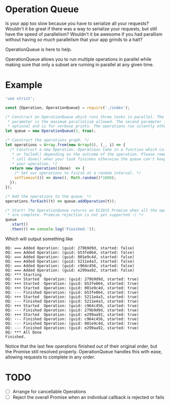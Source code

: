 # Operation Queue
Is your app too slow because you have to serialize all your requests? Wouldn't
it be great if there was a way to serialize your requests, but still have the
speed of parallelism? Wouldn't it be awesome if you had parallism without having
*so much* parallelism that your app grinds to a halt?

OperationQueue is here to help.

OperationQueue allows you to run multiple operations in parallel while making
sure that only a subset are running in parallel at any given time.

# Example
```javascript
'use strict';

const {Operation, OperationQueue} = require('./index');

/* Construct an OperationQueue which runs three tasks in parallel. The first
 * parameter is the maximum parallelism allowed. The second parameter is
 * optional and is for verbose prints. The operations run silently otherwise. */
let queue = new OperationQueue(3, true);

/* Construct the operations graph. */
let operations = Array.from(new Array(6), (_, i) => {
  /* Construct a new Operation. Operations take in a function which call done()
   * or failed() depending on the outcome of the operation. Please remember to
   * call done() when your task finishes otherwise the queue can't keep track of
   * your operation. */
  return new Operation((done)  => {
    /* Set our operations to finish at a random interval. */
    setTimeout(() => done(), Math.random()*1000);
  });
});

/* Add the operations to the queue. */
operations.forEach((t) => queue.addOperation(t));

/* Start! The OperationQueue returns an EC2015 Promise when all the operations
 * are complete. Promise rejection is not yet supported :( */
queue
  .start()
  .then(() => console.log('Finished.'));
```

Which will output something like
```
OQ: === Added Operation: (guid: 279b9d9d, started: false)
OQ: === Added Operation: (guid: b53fe864, started: false)
OQ: === Added Operation: (guid: 001e9c4d, started: false)
OQ: === Added Operation: (guid: 5211e4a3, started: false)
OQ: === Added Operation: (guid: c964c456, started: false)
OQ: === Added Operation: (guid: e299aa92, started: false)
OQ: *** Starting
OQ: +++ Started  Operation: (guid: 279b9d9d, started: true)
OQ: +++ Started  Operation: (guid: b53fe864, started: true)
OQ: +++ Started  Operation: (guid: 001e9c4d, started: true)
OQ: --- Finished Operation: (guid: b53fe864, started: true)
OQ: +++ Started  Operation: (guid: 5211e4a3, started: true)
OQ: --- Finished Operation: (guid: 5211e4a3, started: true)
OQ: +++ Started  Operation: (guid: c964c456, started: true)
OQ: --- Finished Operation: (guid: 279b9d9d, started: true)
OQ: +++ Started  Operation: (guid: e299aa92, started: true)
OQ: --- Finished Operation: (guid: c964c456, started: true)
OQ: --- Finished Operation: (guid: 001e9c4d, started: true)
OQ: --- Finished Operation: (guid: e299aa92, started: true)
OQ: *** All Done
Finished.
```

Notice that the last few operations finished out of their original order, but
the Promise still resolved properly. OperationQueue handles this with ease,
allowing requests to complete in any order.

# TODO
- [ ] Arrange for cancellable Operations
- [ ] Reject the overall Promise when an individual callback is rejected or fails
